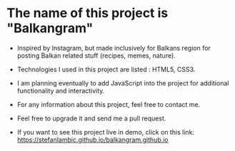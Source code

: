 # The name of this project is "Balkangram"

- Inspired by Instagram, but made inclusively for Balkans region for posting Balkan related stuff (recipes, memes, nature).
- Technologies I used in this project are listed : HTML5, CSS3.
- I am planning eventually to add JavaScript into the project for additional functionality and interactivity.
- For any information about this project, feel free to contact me.

- Feel free to upgrade it and send me a pull request.
- If you want to see this project live in demo, click on this link: https://stefanlambic.github.io/balkangram.github.io
